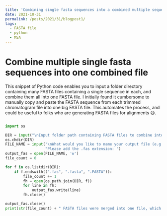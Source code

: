 ```yaml
---
title: 'Combining single fasta sequences into a combined multiple sequence alignment file'
date: 2021-10-31
permalink: /posts/2021/31/blogpost1/
tags:
  - FASTA file
  - python
  - MSA
---
```


Combine multiple single fasta sequences into one combined file
===

This snippet of Python code enables you to input a folder directory containing many FASTA files containing a single sequence in each, and combine them all into one FASTA file. I initially found it cumbersome to manually copy and paste the FASTA sequence from each trimmed chromatogram file into one big FASTA file. This automates the process, and could be useful to folks who are generating FASTA files for alignments 😃.

```python

import os

DIR = input("\nInput folder path containing FASTA files to combine into one FASTA file: ")
os.chdir(DIR)
FILE_NAME = input("\nWhat would you like to name your output file (e.g. combo.fas)? Note: "
                  "Please add the .fas extension: ")
output_fas = open(FILE_NAME, 'w')
file_count = 0

for f in os.listdir(DIR):
    if f.endswith((".fas", ".fasta", ".FASTA")):
        file_count += 1
        fh = open(os.path.join(DIR, f))
        for line in fh:
            output_fas.write(line)
        fh.close()

output_fas.close()
print(str(file_count) + " FASTA files were merged into one file, which can be found here: " + DIR)

```
